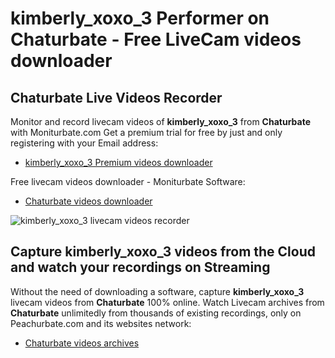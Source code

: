 # kimberly_xoxo_3 Performer on Chaturbate - Free LiveCam videos downloader

## Chaturbate Live Videos Recorder

Monitor and record livecam videos of **kimberly_xoxo_3** from **Chaturbate** with Moniturbate.com
Get a premium trial for free by just and only registering with your Email address:
* [kimberly_xoxo_3 Premium videos downloader](https://moniturbate.com/request-demo-licence-key.html)

Free livecam videos downloader - Moniturbate Software:
* [Chaturbate videos downloader](https://moniturbate.com/moniturbate-download-software.html)

![kimberly_xoxo_3 livecam videos recorder](https://peachurnet.com/templates/moniturbate-software.png)


## Capture kimberly_xoxo_3 videos from the Cloud and watch your recordings on Streaming

Without the need of downloading a software, capture **kimberly_xoxo_3** livecam videos from **Chaturbate** 100% online.
Watch Livecam archives from **Chaturbate** unlimitedly from thousands of existing recordings, only on Peachurbate.com and its websites network:
* [Chaturbate videos archives](https://peachurnet.com/)